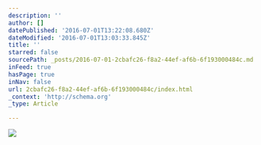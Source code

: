 ```yaml
---
description: ''
author: []
datePublished: '2016-07-01T13:22:08.680Z'
dateModified: '2016-07-01T13:03:33.845Z'
title: ''
starred: false
sourcePath: _posts/2016-07-01-2cbafc26-f8a2-44ef-af6b-6f193000484c.md
inFeed: true
hasPage: true
inNav: false
url: 2cbafc26-f8a2-44ef-af6b-6f193000484c/index.html
_context: 'http://schema.org'
_type: Article

---
```

![](https://the-grid-user-content.s3-us-west-2.amazonaws.com/7e70b834-26df-49b8-b53d-6d90cabeb626.jpg)